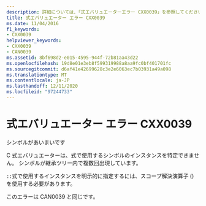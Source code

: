 ```yaml
---
description: 詳細については、「式エバリュエーターエラー CXX0039」を参照してください。
title: 式エバリュエーター エラー CXX0039
ms.date: 11/04/2016
f1_keywords:
- CXX0039
helpviewer_keywords:
- CXX0039
- CAN0039
ms.assetid: 8bf698d2-e015-4595-944f-72b81aa43d22
ms.openlocfilehash: 19d8e01e3eb8f599319988a8aa9fc0bf401701fc
ms.sourcegitcommit: d6af41e42699628c3e2e6063ec7b03931a49a098
ms.translationtype: MT
ms.contentlocale: ja-JP
ms.lasthandoff: 12/11/2020
ms.locfileid: "97244733"
---
```

# <a name="expression-evaluator-error-cxx0039"></a>式エバリュエーター エラー CXX0039

シンボルがあいまいです

C 式エバリュエーターは、式で使用するシンボルのインスタンスを特定できません。 シンボルが継承ツリー内で複数回出現しています。

`::`式で使用するインスタンスを明示的に指定するには、スコープ解決演算子 () を使用する必要があります。

このエラーは CAN0039 と同じです。
